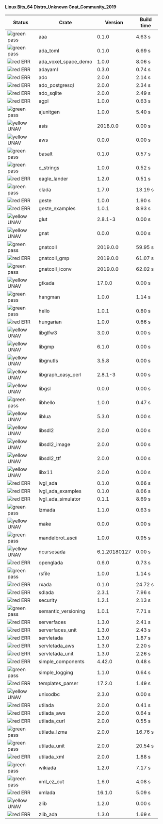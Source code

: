 #### Linux Bits_64 Distro_Unknown Gnat_Community_2019

| Status | Crate | Version | Build time |
| --- | --- | --- | --- |
|![green](https://placehold.it/8/00aa00/000000?text=+) pass | aaa | 0.1.0 |  4.63 s |
|![green](https://placehold.it/8/00aa00/000000?text=+) pass | ada_toml | 0.1.0 |  6.69 s |
|![red](https://placehold.it/8/ff0000/000000?text=+) ERR  | ada_voxel_space_demo | 1.0.0 |  8.06 s |
|![red](https://placehold.it/8/ff0000/000000?text=+) ERR  | adayaml | 0.3.0 |  0.74 s |
|![red](https://placehold.it/8/ff0000/000000?text=+) ERR  | ado | 2.0.0 |  2.14 s |
|![red](https://placehold.it/8/ff0000/000000?text=+) ERR  | ado_postgresql | 2.0.0 |  2.34 s |
|![red](https://placehold.it/8/ff0000/000000?text=+) ERR  | ado_sqlite | 2.0.0 |  2.49 s |
|![red](https://placehold.it/8/ff0000/000000?text=+) ERR  | agpl | 1.0.0 |  0.63 s |
|![green](https://placehold.it/8/00aa00/000000?text=+) pass | ajunitgen | 1.0.0 |  5.40 s |
|![yellow](https://placehold.it/8/ffbb00/000000?text=+) UNAV | asis | 2018.0.0 |  0.00 s |
|![yellow](https://placehold.it/8/ffbb00/000000?text=+) UNAV | aws | 0.0.0 |  0.00 s |
|![green](https://placehold.it/8/00aa00/000000?text=+) pass | basalt | 0.1.0 |  0.57 s |
|![green](https://placehold.it/8/00aa00/000000?text=+) pass | c_strings | 1.0.0 |  0.52 s |
|![red](https://placehold.it/8/ff0000/000000?text=+) ERR  | eagle_lander | 1.2.0 |  0.51 s |
|![green](https://placehold.it/8/00aa00/000000?text=+) pass | elada | 1.7.0 |  13.19 s |
|![red](https://placehold.it/8/ff0000/000000?text=+) ERR  | geste | 1.0.0 |  1.90 s |
|![red](https://placehold.it/8/ff0000/000000?text=+) ERR  | geste_examples | 1.0.1 |  8.93 s |
|![yellow](https://placehold.it/8/ffbb00/000000?text=+) UNAV | glut | 2.8.1-3 |  0.00 s |
|![yellow](https://placehold.it/8/ffbb00/000000?text=+) UNAV | gnat | 0.0.0 |  0.00 s |
|![green](https://placehold.it/8/00aa00/000000?text=+) pass | gnatcoll | 2019.0.0 |  59.95 s |
|![red](https://placehold.it/8/ff0000/000000?text=+) ERR  | gnatcoll_gmp | 2019.0.0 |  61.07 s |
|![green](https://placehold.it/8/00aa00/000000?text=+) pass | gnatcoll_iconv | 2019.0.0 |  62.02 s |
|![yellow](https://placehold.it/8/ffbb00/000000?text=+) UNAV | gtkada | 17.0.0 |  0.00 s |
|![green](https://placehold.it/8/00aa00/000000?text=+) pass | hangman | 1.0.0 |  1.14 s |
|![green](https://placehold.it/8/00aa00/000000?text=+) pass | hello | 1.0.1 |  0.80 s |
|![red](https://placehold.it/8/ff0000/000000?text=+) ERR  | hungarian | 1.0.0 |  0.66 s |
|![yellow](https://placehold.it/8/ffbb00/000000?text=+) UNAV | libglfw3 | 3.0.0 |  0.00 s |
|![yellow](https://placehold.it/8/ffbb00/000000?text=+) UNAV | libgmp | 6.1.0 |  0.00 s |
|![yellow](https://placehold.it/8/ffbb00/000000?text=+) UNAV | libgnutls | 3.5.8 |  0.00 s |
|![yellow](https://placehold.it/8/ffbb00/000000?text=+) UNAV | libgraph_easy_perl | 2.8.1-3 |  0.00 s |
|![yellow](https://placehold.it/8/ffbb00/000000?text=+) UNAV | libgsl | 0.0.0 |  0.00 s |
|![green](https://placehold.it/8/00aa00/000000?text=+) pass | libhello | 1.0.0 |  0.47 s |
|![yellow](https://placehold.it/8/ffbb00/000000?text=+) UNAV | liblua | 5.3.0 |  0.00 s |
|![yellow](https://placehold.it/8/ffbb00/000000?text=+) UNAV | libsdl2 | 2.0.0 |  0.00 s |
|![yellow](https://placehold.it/8/ffbb00/000000?text=+) UNAV | libsdl2_image | 2.0.0 |  0.00 s |
|![yellow](https://placehold.it/8/ffbb00/000000?text=+) UNAV | libsdl2_ttf | 2.0.0 |  0.00 s |
|![yellow](https://placehold.it/8/ffbb00/000000?text=+) UNAV | libx11 | 2.0.0 |  0.00 s |
|![red](https://placehold.it/8/ff0000/000000?text=+) ERR  | lvgl_ada | 0.1.0 |  0.66 s |
|![red](https://placehold.it/8/ff0000/000000?text=+) ERR  | lvgl_ada_examples | 0.1.0 |  8.66 s |
|![red](https://placehold.it/8/ff0000/000000?text=+) ERR  | lvgl_ada_simulator | 0.1.1 |  8.69 s |
|![green](https://placehold.it/8/00aa00/000000?text=+) pass | lzmada | 1.1.0 |  0.63 s |
|![yellow](https://placehold.it/8/ffbb00/000000?text=+) UNAV | make | 0.0.0 |  0.00 s |
|![green](https://placehold.it/8/00aa00/000000?text=+) pass | mandelbrot_ascii | 1.0.0 |  0.95 s |
|![yellow](https://placehold.it/8/ffbb00/000000?text=+) UNAV | ncursesada | 6.1.20180127 |  0.00 s |
|![red](https://placehold.it/8/ff0000/000000?text=+) ERR  | openglada | 0.6.0 |  0.73 s |
|![green](https://placehold.it/8/00aa00/000000?text=+) pass | rsfile | 1.0.0 |  1.14 s |
|![red](https://placehold.it/8/ff0000/000000?text=+) ERR  | rxada | 0.1.0 |  24.72 s |
|![red](https://placehold.it/8/ff0000/000000?text=+) ERR  | sdlada | 2.3.1 |  7.96 s |
|![red](https://placehold.it/8/ff0000/000000?text=+) ERR  | security | 1.2.1 |  2.13 s |
|![green](https://placehold.it/8/00aa00/000000?text=+) pass | semantic_versioning | 1.0.1 |  7.71 s |
|![red](https://placehold.it/8/ff0000/000000?text=+) ERR  | serverfaces | 1.3.0 |  2.41 s |
|![red](https://placehold.it/8/ff0000/000000?text=+) ERR  | serverfaces_unit | 1.3.0 |  2.43 s |
|![red](https://placehold.it/8/ff0000/000000?text=+) ERR  | servletada | 1.3.0 |  1.87 s |
|![red](https://placehold.it/8/ff0000/000000?text=+) ERR  | servletada_aws | 1.3.0 |  2.20 s |
|![red](https://placehold.it/8/ff0000/000000?text=+) ERR  | servletada_unit | 1.3.0 |  2.26 s |
|![red](https://placehold.it/8/ff0000/000000?text=+) ERR  | simple_components | 4.42.0 |  0.48 s |
|![green](https://placehold.it/8/00aa00/000000?text=+) pass | simple_logging | 1.1.0 |  0.64 s |
|![red](https://placehold.it/8/ff0000/000000?text=+) ERR  | templates_parser | 17.2.0 |  1.49 s |
|![yellow](https://placehold.it/8/ffbb00/000000?text=+) UNAV | unixodbc | 2.3.0 |  0.00 s |
|![red](https://placehold.it/8/ff0000/000000?text=+) ERR  | utilada | 2.0.0 |  0.41 s |
|![red](https://placehold.it/8/ff0000/000000?text=+) ERR  | utilada_aws | 2.0.0 |  0.64 s |
|![red](https://placehold.it/8/ff0000/000000?text=+) ERR  | utilada_curl | 2.0.0 |  0.55 s |
|![green](https://placehold.it/8/00aa00/000000?text=+) pass | utilada_lzma | 2.0.0 |  16.76 s |
|![green](https://placehold.it/8/00aa00/000000?text=+) pass | utilada_unit | 2.0.0 |  20.54 s |
|![red](https://placehold.it/8/ff0000/000000?text=+) ERR  | utilada_xml | 2.0.0 |  1.88 s |
|![green](https://placehold.it/8/00aa00/000000?text=+) pass | wikiada | 1.2.0 |  7.17 s |
|![green](https://placehold.it/8/00aa00/000000?text=+) pass | xml_ez_out | 1.6.0 |  4.08 s |
|![red](https://placehold.it/8/ff0000/000000?text=+) ERR  | xmlada | 16.1.0 |  5.09 s |
|![yellow](https://placehold.it/8/ffbb00/000000?text=+) UNAV | zlib | 1.2.0 |  0.00 s |
|![red](https://placehold.it/8/ff0000/000000?text=+) ERR  | zlib_ada | 1.3.0 |  1.69 s |
